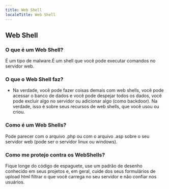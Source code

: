 ```yaml
---
title: Web Shell
localeTitle: Web Shell
---
```

## Web Shell

### O que é um Web Shell?

É um tipo de malware.É um shell que você pode executar comandos no servidor web.

### O que o Web Shell faz?

*   Na verdade, você pode fazer coisas demais com web shells, você pode acessar o banco de dados e você pode despejar todos os dados, você pode excluir algo no servidor ou adicionar algo (como backdoor). Na verdade, isso é sobre seus recursos de web shells, que você usou ou criou.

### Como é um Web Shells?

Pode parecer com o arquivo .php ou com o arquivo .asp sobre o seu servidor web (pode ser o servidor linux ou windows).

### Como me protejo contra os WebShells?

Fique longe do código de espaguete, use um padrão de desenho conhecido em seus projetos e, em geral, cuide dos seus formulários de upload html filtrar o que você carrega no seu servidor e não confiar nos usuários.
